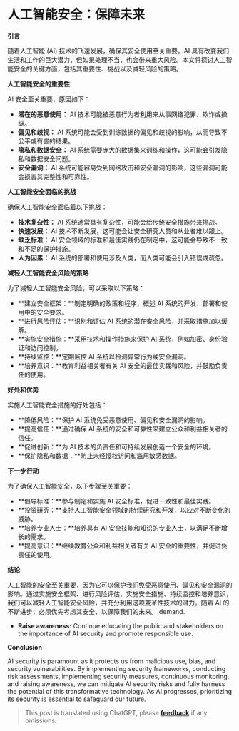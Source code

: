 # 人工智能安全：保障未来

**引言**

随着人工智能 (AI) 技术的飞速发展，确保其安全使用至关重要。AI 具有改变我们生活和工作的巨大潜力，但如果处理不当，也会带来重大风险。本文将探讨人工智能安全的关键方面，包括其重要性、挑战以及减轻风险的策略。

**人工智能安全的重要性**

AI 安全至关重要，原因如下：

- **潜在的恶意使用：** AI 技术可能被恶意行为者利用来从事网络犯罪、欺诈或操纵。
- **偏见和歧视：** AI 系统可能会受到训练数据的偏见和歧视的影响，从而导致不公平或有害的结果。
- **隐私和数据安全：** AI 系统需要庞大的数据集来训练和操作，这可能会引发隐私和数据安全问题。
- **安全漏洞：** AI 系统可能容易受到网络攻击和安全漏洞的影响，这些漏洞可能会损害其完整性和可靠性。

**人工智能安全面临的挑战**

确保人工智能安全面临着以下挑战：

- **技术复杂性：** AI 系统通常具有复杂性，可能会给传统安全措施带来挑战。
- **快速发展：** AI 技术不断发展，这可能会让安全研究人员和从业者难以跟上。
- **缺乏标准：** AI 安全领域的标准和最佳实践仍在制定中，这可能会导致不一致和不足的保护措施。
- **人为因素：** AI 系统的部署和使用涉及人类，而人类可能会引入错误或疏忽。

**减轻人工智能安全风险的策略**

为了减轻人工智能安全风险，可以采取以下策略：

- **建立安全框架：**制定明确的政策和程序，概述 AI 系统的开发、部署和使用中的安全要求。
- **进行风险评估：**识别和评估 AI 系统的潜在安全风险，并采取措施加以缓解。
- **实施安全措施：**采用技术和操作措施来保护 AI 系统，例如加密、身份验证和访问控制。
- **持续监控：**定期监控 AI 系统以检测异常行为或安全漏洞。
- **培养意识：**教育利益相关者有关 AI 安全的最佳实践和风险，并鼓励负责任的使用。

**好处和优势**

实施人工智能安全措施的好处包括：

- **降低风险：**保护 AI 系统免受恶意使用、偏见和安全漏洞的影响。
- **提高信任：**通过确保 AI 系统的安全和可靠性来建立公众和利益相关者的信任。
- **促进创新：**为 AI 技术的负责任和可持续发展创造一个安全的环境。
- **保护隐私和数据：**防止未经授权访问和滥用敏感数据。

**下一步行动**

为了确保人工智能安全，以下步骤至关重要：

- **倡导标准：**参与制定和实施 AI 安全标准，促进一致性和最佳实践。
- **投资研究：**支持人工智能安全领域的持续研究和开发，以应对不断变化的威胁。
- **培养专业人士：**培养具有 AI 安全技能和知识的专业人士，以满足不断增长的需求。
- **提高意识：**继续教育公众和利益相关者有关 AI 安全的重要性，并促进负责任的使用。

**结论**

人工智能的安全至关重要，因为它可以保护我们免受恶意使用、偏见和安全漏洞的影响。通过实施安全框架、进行风险评估、实施安全措施、持续监控和培养意识，我们可以减轻人工智能安全风险，并充分利用这项变革性技术的潜力。随着 AI 的不断进步，必须优先考虑其安全，以保障我们的未来。
 demand.
- **Raise awareness:** Continue educating the public and stakeholders on the importance of AI security and promote responsible use.

**Conclusion**

AI security is paramount as it protects us from malicious use, bias, and security vulnerabilities. By implementing security frameworks, conducting risk assessments, implementing security measures, continuous monitoring, and raising awareness, we can mitigate AI security risks and fully harness the potential of this transformative technology. As AI progresses, prioritizing its security is essential to safeguard our future.

> This post is translated using ChatGPT, please [**feedback**](https://github.com/xinkeji/hugo/issues/new) if any omissions.
